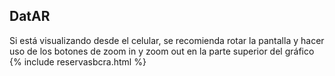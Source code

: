 ## DatAR

Si está visualizando desde el celular, se recomienda rotar la pantalla y hacer uso de los botones de zoom in y zoom out en la parte superior del gráfico
{% include reservasbcra.html %}
